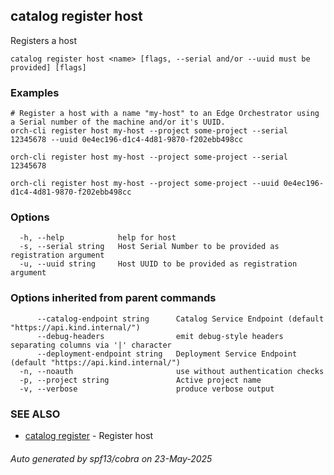 ## catalog register host

Registers a host

```
catalog register host <name> [flags, --serial and/or --uuid must be provided] [flags]
```

### Examples

```
# Register a host with a name "my-host" to an Edge Orchestrator using a Serial number of the machine and/or it's UUID.
orch-cli register host my-host --project some-project --serial 12345678 --uuid 0e4ec196-d1c4-4d81-9870-f202ebb498cc

orch-cli register host my-host --project some-project --serial 12345678

orch-cli register host my-host --project some-project --uuid 0e4ec196-d1c4-4d81-9870-f202ebb498cc
```

### Options

```
  -h, --help            help for host
  -s, --serial string   Host Serial Number to be provided as registration argument
  -u, --uuid string     Host UUID to be provided as registration argument
```

### Options inherited from parent commands

```
      --catalog-endpoint string      Catalog Service Endpoint (default "https://api.kind.internal/")
      --debug-headers                emit debug-style headers separating columns via '|' character
      --deployment-endpoint string   Deployment Service Endpoint (default "https://api.kind.internal/")
  -n, --noauth                       use without authentication checks
  -p, --project string               Active project name
  -v, --verbose                      produce verbose output
```

### SEE ALSO

* [catalog register](catalog_register.md)	 - Register host

###### Auto generated by spf13/cobra on 23-May-2025
